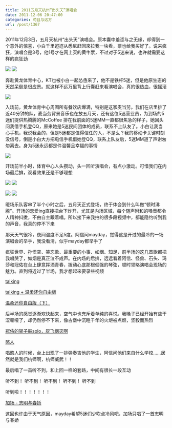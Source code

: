 ```yaml
---
title: 2011五月天杭州“出头天”演唱会
date: 2011-12-06 20:47:00
categories: 苟且与远方
url: /post/1367
---
```


2011年12月3日，五月天杭州“出头天”演唱会。原本囊中羞涩与之无缘，却得到一个意外的惊喜，小白千里迢迢从悉尼赶回來拉我一块看，票也给我买好了。说来疯狂，演唱会是3号，他1号才在网上买的黄牛票，不过对于5迷来说，也许就需要这样的疯狂劲

![](http://qiniu.colacdn.com/img/posts/2011-12/12-06/1.jpg) ![](http://qiniu.colacdn.com/img/posts/2011-12/12-06/2.jpg)

奔赴黄龙体育中心，KT也被小白一起怂恿來了，他不是铁杆5迷，但是他原生态的天然呆倒是很应景。就这样不远万里背上行囊赶来看演唱会，真的很热血，很摇滚

![](http://qiniu.colacdn.com/img/posts/2011-12/12-06/3.jpg)

入场前，黄龙体育中心周围所有餐饮店爆满，特别是这家麦当劳。我们在店里排了近40分钟的队，麦当劳背景音乐也在放五月天，还有这位5迷营业员，为到场的5迷们提供热腾腾的McCoffee 排在我前面的5迷MM一直都很焦急的样子，她回头问我借手机登QQ，原来她是5迷民间团体的成员，联系不上队友了。小白让我当心手机，我说我会的，但是5迷都是值得信任的人，不是么？我的移动卡关键时刻没信号，倒是小白大方把电信手机借她登QQ，联系上队友后，5迷MM道了声谢匆匆离去。身为5迷永远都是件温馨且幸福的事情

![](http://qiniu.colacdn.com/img/posts/2011-12/12-06/4.jpg)

开场前半小时，体育中心人头攒动，头一回听演唱会，有点小激动。可惜我们在内场最后排，观看效果还是不够理想

![](http://qiniu.colacdn.com/img/posts/2011-12/12-06/5.jpg) ![](http://qiniu.colacdn.com/img/posts/2011-12/12-06/6.jpg)

![](http://qiniu.colacdn.com/img/posts/2011-12/12-06/7.jpg) ![](http://qiniu.colacdn.com/img/posts/2011-12/12-06/8.jpg)

暖场乐队客串了半个小时之后，五月天正式登场，终于体会到什么叫做“顿时沸腾”。开场的恋爱ing直接把台下炸开，尤其是内场区域，每个随声附和的嗓音都令人精神抖擞，不由自主跟着唱。所以接下来我拍的很多段视频中，都能隐约听到我的声音，我真的停不下来

那天天气很冷，夜间温度不足5度。阿信问mayday，觉得这是开过的最冷的一场演唱会的举手，我没看清，似乎mayday都举手了

疯狂世界、孙悟空、笑忘歌、最重要的小事、如烟、知足，前半场的这几首歌都把我唱哭了，如烟是真正泣不成声。在内场的后排，远远看着阿信、怪兽、石头、玛莎和冠佑在台上肆意挥洒青春，拨动心底那根倔强的琴弦，顿时领略演唱会现场的魅力。直到将近过了半场，我才想起來要录些视频

[talking](http://www.tudou.com/programs/view/-CFZAjxluqI/ "talking")

[talking + 温柔还你自由版](http://www.tudou.com/programs/view/ck3WEDYhnXE/ "talking + 温柔还你自由版")

[温柔还你自由版（下）](http://www.tudou.com/programs/view/DC-F77ub5dw/ "温柔还你自由版（下）")

后半场的感觉逐渐欢快起来，空气中也充斥着单纯的喜悦。我嗓子已经开始有些干涩嘶哑了，却仍然停不下來，像古堡中沉睡千年的火炬被点燃，坚毅而热烈

[冠佑的架子鼓solo，灰飞烟灭啊](http://www.tudou.com/programs/view/ItxCbQ7NICk/ "冠佑的架子鼓solo，灰飞烟灭啊")

[憨人](http://www.tudou.com/programs/view/BkZRsxBnoxM/ "憨人")

唱憨人的时候，台上出现了一排弹奏吉他的学生，阿信问他们来自什么学校……居然就是我们杭师啊，杭师威武！！

最后唱了一首听不到，和上回一样的套路，中间有很长一段互动

听不到！ 听不到！ 听不到！ 听不到！ 听不到

听到啦！！！！！！！

[加场 - 志明与春娇](http://www.tudou.com/programs/view/9U2VUJNlY5s/ "结束 - 志明与春娇")

这回也许由于天气原因，mayday希望5迷们少吹点冷风吧，加场只唱了一首志明与春娇